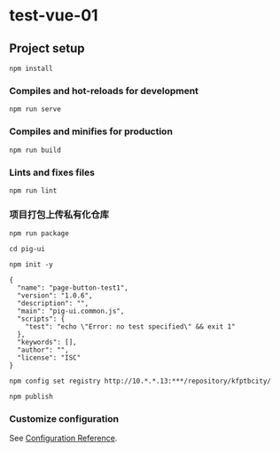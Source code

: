 # test-vue-01

## Project setup
```
npm install
```

### Compiles and hot-reloads for development
```
npm run serve
```

### Compiles and minifies for production
```
npm run build
```

### Lints and fixes files
```
npm run lint
```

### 项目打包上传私有化仓库
```
npm run package
```

```
cd pig-ui
```

```
npm init -y
```
```将以下信息拷贝至刚初始化的package.json文件中，注意增加对应的版本号（"version": "0.1.7"）
{
  "name": "page-button-test1",
  "version": "1.0.6",
  "description": "",
  "main": "pig-ui.common.js",
  "scripts": {
    "test": "echo \"Error: no test specified\" && exit 1"
  },
  "keywords": [],
  "author": "",
  "license": "ISC"
}

```

```设置上传的私有化仓库信息【或者可以上传至公共npm仓库】
npm config set registry http://10.*.*.13:***/repository/kfptbcity/ 
```

```上传打包文件至对应的仓库
npm publish
```

### Customize configuration
See [Configuration Reference](https://cli.vuejs.org/config/).
